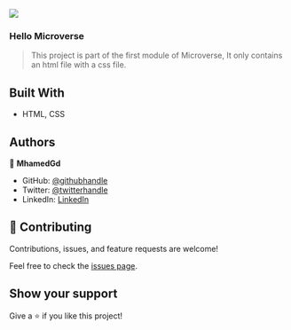 ![](https://img.shields.io/badge/Microverse-blueviolet)

### Hello Microverse

> This project is part of the first module of Microverse, It only contains an html file with a css file.


## Built With

- HTML, CSS


## Authors

👤 **MhamedGd**

- GitHub: [@githubhandle](https://github.com/mhamedGd)
- Twitter: [@twitterhandle](https://twitter.com/mhamedKGD)
- LinkedIn: [LinkedIn](https://www.linkedin.com/in/mohammed-k-b10450107/)

## 🤝 Contributing

Contributions, issues, and feature requests are welcome!

Feel free to check the [issues page](../../issues/).

## Show your support

Give a ⭐️ if you like this project!
